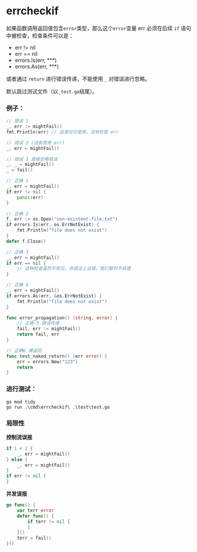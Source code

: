 # errcheckif

如果函数调用返回值包含`error`类型，那么这个`error`变量 err 必须在后续 `if` 语句中被检查，检查条件可以是：

* err != nil
* err == nil
* errors.Is(err, ***)
* errors.As(err, ***)

或者通过 `return` 进行错误传递，不能使用 `_` 对错误进行忽略。

默认跳过测试文件（以`_test.go`结尾）。

### 例子：

``` go
// 错误 1
_, err := mightFail()
fmt.Println(err) // 这里仅仅使用，没有检查 err

// 错误 2 (没有使用 err)
_, err = mightFail()

// 错误 3 直接忽略错误
_, _ = mightFail()
_ = fail()

// 正确 1
_, err = mightFail()
if err != nil {
    panic(err)
}

// 正确 2
f, err := os.Open("non-existent-file.txt")
if errors.Is(err, os.ErrNotExist) {
    fmt.Println("file does not exist")
}
defer f.Close()

// 正确 3
_, err = mightFail()
if err == nil {
    // 这种检查虽然不常见，但语法上没错，我们暂时不处理
}

// 正确 4
_, err = mightFail()
if errors.As(err, &os.ErrNotExist) {
    fmt.Println("file does not exist")
}

func error_propagation() (string, error) {
    // 正确 5 错误传递
    fail, err := mightFail()
    return fail, err
}

// 正确6 裸返回
func test_naked_return() (err error) {
    err = errors.New("123")
    return
}
```

### 进行测试：
```
go mod tidy
go run .\cmd\errcheckif\ .\test\test.go
```

### 局限性

**控制流误报**
``` go
if 1 < 2 {
    _, err = mightFail()
} else {
    _, err = mightFail()
}
if err != nil {
}

```

**并发误报**
``` go
go func() {
    var terr error
    defer func() {
        if terr != nil {
        }
    }()
    terr = fail()
}()
```
